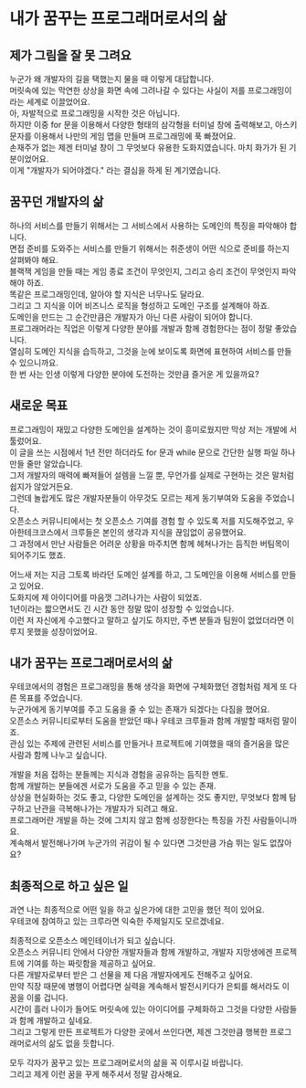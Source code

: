 # 내가 꿈꾸는 프로그래머로서의 삶

## 제가 그림을 잘 못 그려요
누군가 왜 개발자의 길을 택했는지 물을 때 이렇게 대답합니다.<br>
머릿속에 있는 막연한 상상을 화면 속에 그려나갈 수 있다는 사실이 저를 프로그래밍이라는 세계로 이끌었어요.<br>
아, 자발적으로 프로그래밍을 시작한 것은 아닙니다.<br>
하지만 이중 for 문을 이용해서 다양한 형태의 삼각형을 터미널 창에 출력해보고, 아스키 문자를 이용해서 나만의 게임 맵을 만들며 프로그래밍에 푹 빠졌어요.<br>
손재주가 없는 제겐 터미널 창이 그 무엇보다 유용한 도화지였습니다. 마치 화가가 된 기분이었어요.<br>
이게 "개발자가 되어야겠다." 라는 결심을 하게 된 계기였습니다.<br>

## 꿈꾸던 개발자의 삶
하나의 서비스를 만들기 위해서는 그 서비스에서 사용하는 도메인의 특징을 파악해야 합니다.<br>
면접 준비를 도와주는 서비스를 만들기 위해서는 취준생이 어떤 식으로 준비를 하는지 살펴봐야 해요.<br>
블랙잭 게임을 만들 때는 게임 종료 조건이 무엇인지, 그리고 승리 조건이 무엇인지 파악해야 하죠.<br>
똑같은 프로그래밍인데, 알아야 할 지식은 너무나도 달라요.<br>
그리고 그 지식을 이어 비즈니스 로직을 형성하고 도메인 구조를 설계해야 하죠.<br>
도메인을 만드는 그 순간만큼은 개발자가 아닌 다른 사람이 되어야 합니다.<br>
프로그래머라는 직업은 이렇게 다양한 분야를 개발과 함께 경험한다는 점이 정말 좋았습니다.<br>
열심히 도메인 지식을 습득하고, 그것을 눈에 보이도록 화면에 표현하여 서비스를 만들 수 있으니까요.<br>
한 번 사는 인생 이렇게 다양한 분야에 도전하는 것만큼 즐거운 게 있을까요?<br>

## 새로운 목표
프로그래밍이 재밌고 다양한 도메인을 설계하는 것이 흥미로웠지만 막상 저는 개발에 서툴렀어요.<br>
이 글을 쓰는 시점에서 1년 전만 하더라도 for 문과 while 문으로 간단한 실행 파일 하나 만들 줄만 알았습니다.<br>
그저 개발자의 매력에 빠져들어 설렘을 느낄 뿐, 무언가를 실제로 구현하는 것은 말처럼 쉽지가 않았거든요.<br>
그런데 놀랍게도 많은 개발자분들이 아무것도 모르는 제게 동기부여와 도움을 주었습니다.<br>
오픈소스 커뮤니티에서는 첫 오픈소스 기여를 경험 할 수 있도록 저를 지도해주었고, 우아한테크코스에서 크루들은 본인의 생각과 지식을 끊임없이 공유했어요.<br>
그 과정에서 만난 사람들은 어려운 상황을 마주치면 함께 헤쳐나가는 듬직한 버팀목이 되어주기도 했죠.<br>

어느새 저는 지금 그토록 바라던 도메인 설계를 하고, 그 도메인을 이용해 서비스를 만들고 있어요.<br>
도화지에 제 아이디어를 마음껏 그려나가는 사람이 되었죠.<br>
1년이라는 짧으면서도 긴 시간 동안 정말 많이 성장할 수 있었습니다.<br>
이런 저 자신에게 수고했다고 말하고 싶기도 하지만, 주변 분들과 팀원이 없었더라면 이루지 못했을 성장이었어요.<br>

## 내가 꿈꾸는 프로그래머로서의 삶
우테코에서의 경험은 프로그래밍을 통해 생각을 화면에 구체화했던 경험처럼 제게 또 다른 목표를 주었습니다.<br>
누군가에게 동기부여를 주고 도움을 줄 수 있는 존재가 되겠다는 다짐을 했어요.<br>
오픈소스 커뮤니티로부터 도움을 받았던 때나 우테코 크루들과 함께 개발할 때처럼 말이죠.<br>
관심 있는 주제에 관련된 서비스를 만들거나 프로젝트에 기여했을 때의 즐거움을 많은 사람과 함께 나누고 싶습니다.<br>

개발을 처음 접하는 분들께는 지식과 경험을 공유하는 듬직한 멘토.<br>
함께 개발하는 분들에겐 서로가 도움을 주고 믿을 수 있는 존재.<br>
상상을 현실화하는 것도 좋고, 다양한 도메인을 설계하는 것도 좋지만, 무엇보다 함께 탐구하고 난관을 극복해나가는 개발자가 되려고 해요.<br>
프로그래머란 개발을 하는 것에 그치지 않고 함께 성장한다는 특징을 가진 사람들이니까요.<br>
계속해서 발전해나가며 누군가의 귀감이 될 수 있다면 그것만큼 가슴 뛰는 일도 없잖아요?<br>

## 최종적으로 하고 싶은 일
과연 나는 최종적으로 어떤 일을 하고 싶은가에 대한 고민을 했던 적이 있어요.<br>
우테코에 참여하고 있는 크루라면 익숙한 주제일지도 모르겠네요.<br>

최종적으로 오픈소스 메인테이너가 되고 싶습니다.<br>
오픈소스 커뮤니티 안에서 다양한 개발자들과 함께 개발하고, 개발자 지망생에겐 프로젝트에 기여를 하는 짜릿함을 제공하고 싶어요.<br>
다른 개발자로부터 받은 그 선물을 제 다음 개발자에게도 전해주고 싶어요.<br>
만약 직장 때문에 병행이 어렵다면 실력을 계속해서 발전시키다가 은퇴를 해서라도 이 꿈을 이룰 겁니다.<br>
시간이 흘러 나이가 들어도 머릿속에 있는 아이디어를 구체화하고 그것을 다양한 사람들과 함께 개발하고 싶네요.<br>
그리고 그렇게 만든 프로젝트가 다양한 곳에서 쓰인다면, 제겐 그것만큼 행복한 프로그래머로서의 삶도 없을 듯합니다.<br>

모두 각자가 꿈꾸고 있는 프로그래머로서의 삶을 꼭 이루시길 바랍니다.<br>
그리고 제게 이런 꿈을 꾸게 해주셔서 정말 감사해요.<br>
